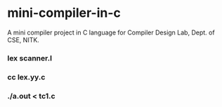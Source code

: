 # mini-compiler-in-c
A mini compiler project in C language for Compiler Design Lab, Dept. of CSE, NITK.
### lex scanner.l
### cc lex.yy.c
### ./a.out < tc1.c
